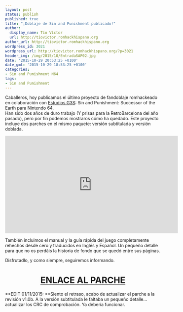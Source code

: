 ```yaml
---
layout: post
status: publish
published: true
title: "¡Doblaje de Sin and Punishment publicado!"
author:
  display_name: Tío Víctor
  url: http://tiovictor.romhackhispano.org
author_url: http://tiovictor.romhackhispano.org
wordpress_id: 3021
wordpress_url: http://tiovictor.romhackhispano.org/?p=3021
header_img: /img/2015/10/EntradaSAP02.jpg
date: '2015-10-29 20:53:25 +0100'
date_gmt: '2015-10-29 18:53:25 +0100'
categories:
- Sin and Punishment N64
tags:
- Sin and Punishment
---
```

Caballeros, hoy publicamos el último proyecto de fandoblaje romhackeado en colaboración con <a href="http://www.estudiosg3s.com/" target="_blank">Estudios G3S</a>: Sin and Punishment: Successor of the Earth para Nintendo 64.  
Han sido dos años de duro trabajo (Y prisas para la RetroBarcelona del año pasado), pero por fin podemos mostraros cómo ha quedado. Este proyecto incluye dos parches en el mismo paquete: versión subtitulada y versión doblada.

<p style="text-align: center;"><iframe src="https://www.youtube-nocookie.com/embed/32nxXdVDGwY?rel=0" width="560" height="315" frameborder="0" allowfullscreen="allowfullscreen"></iframe>

También incluimos el manual y la guía rápida del juego completamente rehechos desde cero y traducidos en Inglés y Español. Un pequeño detalle para que no os perdáis la historia de fondo que se quedó entre sus páginas.

Disfrutadlo, y como siempre, seguiremos informando.

<h1 style="text-align: center;"><a href="http://tiovictor.romhackhispano.org/sin-and-punishment-n64/descargar/" target="_blank">ENLACE AL PARCHE</a></h1>

**EDIT 01/11/2015: **Siento el retraso, acabo de actualizar el parche a la revisión v1.0b. A la versión subtitulada le faltaba un pequeño detalle... actualizar los CRC de comprobación. Ya debería funcionar.
